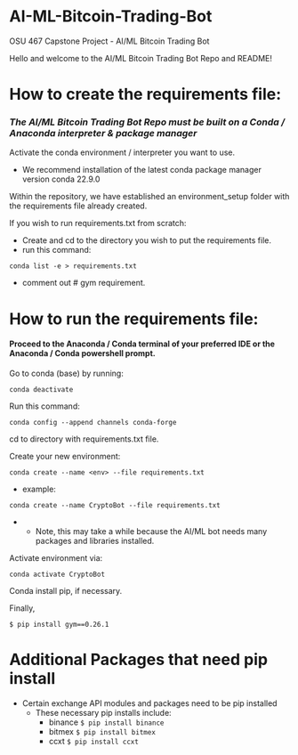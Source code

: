 # AI-ML-Bitcoin-Trading-Bot
OSU 467 Capstone Project - AI/ML Bitcoin Trading Bot  

Hello and welcome to the AI/ML Bitcoin Trading Bot Repo and README!

# How to create the requirements file:

### *The AI/ML Bitcoin Trading Bot Repo must be built on a Conda / Anaconda interpreter & package manager*

Activate the conda environment / interpreter you want to use.
- We recommend installation of the latest conda package manager version conda 22.9.0

Within the repository, we have established an environment_setup folder with the 
requirements file already created. 

If you wish to run requirements.txt from scratch:
- Create and cd to the directory you wish to put the requirements file.
- run this command: 
```
conda list -e > requirements.txt
```
- comment out # gym requirement.

# How to run the requirements file:

#### Proceed to the Anaconda / Conda terminal of your preferred IDE or the Anaconda / Conda powershell prompt.

Go to conda (base) by running: 
```
conda deactivate
```

Run this command: 
```
conda config --append channels conda-forge
```

cd to directory with requirements.txt file.

Create your new environment: 
```
conda create --name <env> --file requirements.txt
```

- example: 
```
conda create --name CryptoBot --file requirements.txt
```
- - Note, this may take a while because the AI/ML bot needs many packages and libraries installed.

Activate environment via:
```
conda activate CryptoBot
```

Conda install pip, if necessary.

Finally, 

```
$ pip install gym==0.26.1
```

# Additional Packages that need pip install 

- Certain exchange API modules and packages need to be pip installed 
  - These necessary pip installs include: 
    - binance ```$ pip install binance ```
    - bitmex ```$ pip install bitmex ```
    - ccxt ```$ pip install ccxt ```